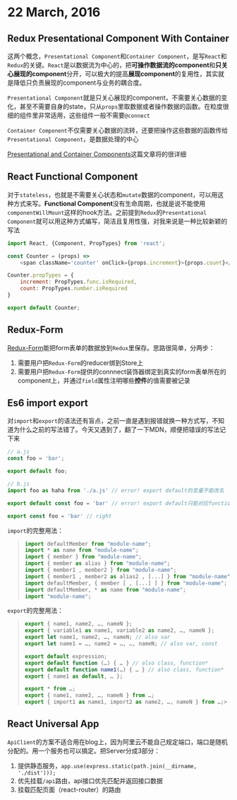# 22 March, 2016

## Redux Presentational Component With Container

这两个概念，`Presentational Component`和`Container Component`，是写`React`和`Redux`的关键。`React`是以数据流为中心的，把**可操作数据流的component**和**只关心展现的component**分开，可以极大的提高**展现component**的复用性，其实就是降低只负责展现的component与业务的耦合度。

`Presentational Component`就是只关心展现的component，不需要关心数据的变化，甚至不需要自身的state，只从`props`里取数据或者操作数据的函数。在粒度很细的组件里非常适用，这些组件一般不需要`@connect`

`Container Component`不仅需要关心数据的流转，还要把操作这些数据的函数传给`Presentational Component`，是数据处理的中心

[Presentational and Container Components](https://medium.com/@dan_abramov/smart-and-dumb-components-7ca2f9a7c7d0#.w0gqdz70v)这篇文章将的很详细

## React Functional Component

对于`stateless`，也就是不需要关心状态和`mutate`数据的component，可以用这种方式来写。**Functional Component**没有生命周期，也就是说不能使用`componentWillMount`这样的hook方法。之前提到`Redux`的`Presentational Component`就可以用这种方式编写，简洁且复用性强，对我来说是一种比较新颖的写法

```js
import React, {Component, PropTypes} from 'react';

const Counter = (props) => 
    <span className='counter' onClick={props.increment}>{props.count}</span>

Counter.propTypes = {
    increment: PropTypes.func.isRequired,
    count: PropTypes.number.isRequired
}

export default Counter;

```

## Redux-Form

[Redux-Form](https://www.npmjs.com/package/redux-form)能把form表单的数据放到`Redux`里保存。思路很简单，分两步：

1. 需要用户把`Redux-Form`的reducer绑到Store上
2. 需要用户把`Redux-Form`提供的connnect装饰器绑定到真实的form表单所在的component上，并通过`field`属性注明哪些**控件**的值需要被记录

## Es6 import export

对`import`和`export`的语法还有盲点，之前一直是遇到报错就换一种方式写，不知道为什么之前的写法错了。今天又遇到了，翻了一下MDN，顺便把错误的写法记下来

```js
// a.js
const foo = 'bar';

export default foo;

// b.js
import foo as haha from './a.js' // error! export default的变量不能改名
```

```js
export default const foo = 'bar' // error! export default只能对应function和expression，不能赋值

export const foo = 'bar' // right
```

`import`的完整用法：

> ```js
> import defaultMember from "module-name";
> import * as name from "module-name";
> import { member } from "module-name";
> import { member as alias } from "module-name";
> import { member1 , member2 } from "module-name";
> import { member1 , member2 as alias2 , [...] } from "module-name";
> import defaultMember, { member [ , [...] ] } from "module-name";
> import defaultMember, * as name from "module-name";
> import "module-name";
> ```

`export`的完整用法：

> ```js
> export { name1, name2, …, nameN };
> export { variable1 as name1, variable2 as name2, …, nameN };
> export let name1, name2, …, nameN; // also var
> export let name1 = …, name2 = …, …, nameN; // also var, const
> 
> export default expression;
> export default function (…) { … } // also class, function*
> export default function name1(…) { … } // also class, function*
> export { name1 as default, … };
> 
> export * from …;
> export { name1, name2, …, nameN } from …;
> export { import1 as name1, import2 as name2, …, nameN } from …;> 
> ```

## React Universal App

`ApiClient`的方案不适合用在blog上，因为阿里云不能自己规定端口，端口是随机分配的。用一个服务也可以搞定。把Server分成3部分：

1. 提供静态服务，`app.use(express.static(path.join(__dirname, './dist')));`
2. 优先挂载`/api`路由，api接口优先匹配并返回接口数据
3. 挂载匹配页面（react-router）的路由